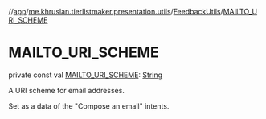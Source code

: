 //[app](../../../index.md)/[me.khruslan.tierlistmaker.presentation.utils](../index.md)/[FeedbackUtils](index.md)/[MAILTO_URI_SCHEME](-m-a-i-l-t-o_-u-r-i_-s-c-h-e-m-e.md)

# MAILTO_URI_SCHEME

private const val [MAILTO_URI_SCHEME](-m-a-i-l-t-o_-u-r-i_-s-c-h-e-m-e.md): [String](https://kotlinlang.org/api/latest/jvm/stdlib/kotlin/-string/index.html)

A URI scheme for email addresses.

Set as a data of the &quot;Compose an email&quot; intents.
